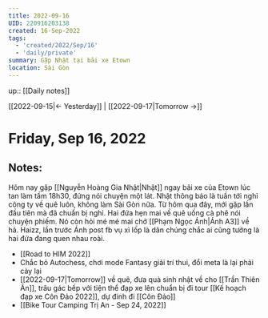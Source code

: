 ```yaml
---
title: 2022-09-16
UID: 220916203138
created: 16-Sep-2022
tags:
  - 'created/2022/Sep/16'
  - 'daily/private'
summary: Gặp Nhật tại bãi xe Etown
location: Sài Gòn
---
```

up:: [[Daily notes]]

[[2022-09-15|<- Yesterday]] | [[2022-09-17|Tomorrow ->]]
# Friday, Sep 16, 2022

## Notes:

Hôm nay gặp [[Nguyễn Hoàng Gia Nhật|Nhật]] ngay bãi xe của Etown lúc tan làm tầm 18h30, đứng nói chuyện một lát. Nhật thông báo là tuần tới nghỉ công ty về quê luôn, không làm Sài Gòn nữa. Từ hôm qua đây, mới gặp lần đầu tiên mà đã chuẩn bị nghỉ. Hai đứa hẹn mai về quê uống cà phê nói chuyện phiếm. Nó còn hỏi mé mé mai chở [[Phạm Ngọc Ánh|Ánh A3]] về hả. Haizz, lần trước Ánh post fb vụ xì lốp là dân chúng chắc ai cũng tưởng là hai đứa đang quen nhau roài.

- [[Road to HIM 2022]]
- Chắc bỏ Autochess, chơi mode Fantasy giải trí thui, đổi meta là lại phải cày lại
- [[2022-09-17|Tomorrow]] về quê, đưa quà sinh nhật về cho [[Trần Thiên Ân]], trâu gác bếp với tiện thể đạp xe lên chuẩn bị đi tour [[Kế hoạch đạp xe Côn Đảo 2022]], dự đinh đi [[Côn Đảo]]
- [[Bike Tour Camping Trị An - Sep 24, 2022]]